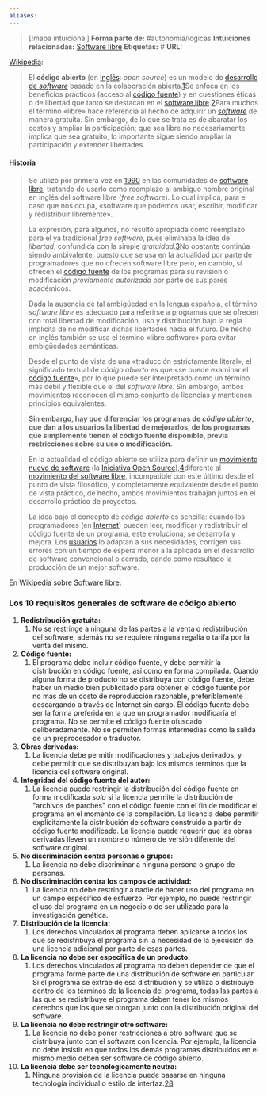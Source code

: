 ```yaml
---
aliases: 
--- 
```

> [!mapa intuicional]
> **Forma parte de:** #autonomia/logicas 
> **Intuiciones relacionadas:** [Software libre](Software%20libre.md)
> **Etiquetas:** #
> **URL:** 


[Wikipedia](https://es.wikipedia.org/wiki/C%C3%B3digo_abierto):

> El **código abierto** (en [inglés](https://es.wikipedia.org/wiki/Idioma_ingl%C3%A9s "Idioma inglés"): _open source_) es un modelo de [desarrollo de _software_](https://es.wikipedia.org/wiki/Desarrollo_de_software "Desarrollo de software") basado en la colaboración abierta.[1](https://es.wikipedia.org/wiki/C%C3%B3digo_abierto#cite_note-1)​ Se enfoca en los beneficios prácticos (acceso al [código fuente](https://es.wikipedia.org/wiki/C%C3%B3digo_fuente "Código fuente")) y en cuestiones éticas o de libertad que tanto se destacan en el [software libre](https://es.wikipedia.org/wiki/Software_libre "Software libre").[2](https://es.wikipedia.org/wiki/C%C3%B3digo_abierto#cite_note-2)​ Para muchos el término «libre» hace referencia al hecho de adquirir un _[software](https://es.wikipedia.org/wiki/Software "Software")_ de manera gratuita. Sin embargo, de lo que se trata es de abaratar los costos y ampliar la participación; que sea libre no necesariamente implica que sea gratuito, lo importante sigue siendo ampliar la participación y extender libertades.

#### Historia

> Se utilizó por primera vez en [1990](https://es.wikipedia.org/wiki/1990 "1990") en las comunidades de [software libre](https://es.wikipedia.org/wiki/Software_libre "Software libre"), tratando de usarlo como reemplazo al ambiguo nombre original en inglés del software libre (_free software_). Lo cual implica, para el caso que nos ocupa, «software que podemos usar, escribir, modificar y redistribuir libremente».
> 
> La expresión, para algunos, no resultó apropiada como reemplazo para el ya tradicional _free software_, pues eliminaba la idea de _libertad_, confundida con la simple _gratuidad_.[3](https://es.wikipedia.org/wiki/C%C3%B3digo_abierto#cite_note-3)​ No obstante continúa siendo ambivalente, puesto que se usa en la actualidad por parte de programadores que no ofrecen software libre pero, en cambio, sí ofrecen el [código fuente](https://es.wikipedia.org/wiki/C%C3%B3digo_fuente "Código fuente") de los programas para su revisión o modificación _previamente autorizada_ por parte de sus pares académicos.
> 
> Dada la ausencia de tal ambigüedad en la lengua española, el término _software libre_ es adecuado para referirse a programas que se ofrecen con total libertad de modificación, uso y distribución bajo la regla implícita de no modificar dichas libertades hacia el futuro. De hecho en inglés también se usa el término «libre software» para evitar ambigüedades semánticas.
> 
> Desde el punto de vista de una «traducción estrictamente literal», el significado textual de _código abierto_ es que «se puede examinar el [código fuente](https://es.wikipedia.org/wiki/C%C3%B3digo_fuente "Código fuente")», por lo que puede ser interpretado como un término más débil y flexible que el del _software libre_. Sin embargo, ambos movimientos reconocen el mismo conjunto de licencias y mantienen principios equivalentes.
> 
> **Sin embargo, hay que diferenciar los programas de *código abierto*, que dan a los usuarios la libertad de mejorarlos, de los programas que simplemente tienen el código fuente disponible, previa restricciones sobre su uso o modificación.**

> En la actualidad el código abierto se utiliza para definir un [movimiento nuevo de software](https://es.wikipedia.org/wiki/Movimiento_del_software_de_c%C3%B3digo_abierto "Movimiento del software de código abierto") (la [Iniciativa Open Source](https://es.wikipedia.org/wiki/Open_Source_Initiative "Open Source Initiative")),[4](https://es.wikipedia.org/wiki/C%C3%B3digo_abierto#cite_note-4)​ diferente al [movimiento del software libre](https://es.wikipedia.org/wiki/Movimiento_del_software_libre "Movimiento del software libre"), incompatible con este último desde el punto de vista filosófico, y completamente equivalente desde el punto de vista práctico, de hecho, ambos movimientos trabajan juntos en el desarrollo práctico de proyectos.
> 
> La idea bajo el concepto de _código abierto_ es sencilla: cuando los programadores (en [Internet](https://es.wikipedia.org/wiki/Internet "Internet")) pueden leer, modificar y redistribuir el código fuente de un programa, este evoluciona, se desarrolla y mejora. Los [usuarios](https://es.wikipedia.org/wiki/Usuario "Usuario") lo adaptan a sus necesidades, corrigen sus errores con un tiempo de espera menor a la aplicada en el desarrollo de software convencional o cerrado, dando como resultado la producción de un mejor software.


En [Wikipedia](https://es.wikipedia.org/wiki/Software_libre) sobre [Software libre](Software%20libre.md):
### Los 10 requisitos generales de software de código abierto

1. **Redistribución gratuita:**
	1. No se restringe a ninguna de las partes a la venta o redistribución del software, además no se requiere ninguna regalía o tarifa por la venta del mismo.
2. **Código fuente:**
	1. El programa debe incluir código fuente, y debe permitir la distribución en código fuente, así como en forma compilada. Cuando alguna forma de producto no se distribuya con código fuente, debe haber un medio bien publicitado para obtener el código fuente por no más de un costo de reproducción razonable, preferiblemente descargando a través de Internet sin cargo. El código fuente debe ser la forma preferida en la que un programador modificaría el programa. No se permite el código fuente ofuscado deliberadamente. No se permiten formas intermedias como la salida de un preprocesador o traductor.
3. **Obras derivadas:**
	1. La licencia debe permitir modificaciones y trabajos derivados, y debe permitir que se distribuyan bajo los mismos términos que la licencia del software original.
4. **Integridad del código fuente del autor:**
	1. La licencia puede restringir la distribución del código fuente en forma modificada _solo_ si la licencia permite la distribución de "archivos de parches" con el código fuente con el fin de modificar el programa en el momento de la compilación. La licencia debe permitir explícitamente la distribución de software construido a partir de código fuente modificado. La licencia puede requerir que las obras derivadas lleven un nombre o número de versión diferente del software original.
5. **No discriminación contra personas o grupos:**
	1. La licencia no debe discriminar a ninguna persona o grupo de personas.
6. **No discriminación contra los campos de actividad:**
	1. La licencia no debe restringir a nadie de hacer uso del programa en un campo específico de esfuerzo. Por ejemplo, no puede restringir el uso del programa en un negocio o de ser utilizado para la investigación genética.
7. **Distribución de la licencia:**
	1. Los derechos vinculados al programa deben aplicarse a todos los que se redistribuya el programa sin la necesidad de la ejecución de una licencia adicional por parte de esas partes.
8. **La licencia no debe ser específica de un producto:**
	1. Los derechos vinculados al programa no deben depender de que el programa forme parte de una distribución de software en particular. Si el programa se extrae de esa distribución y se utiliza o distribuye dentro de los términos de la licencia del programa, todas las partes a las que se redistribuye el programa deben tener los mismos derechos que los que se otorgan junto con la distribución original del software.
9. **La licencia no debe restringir otro software:**
	1. La licencia no debe poner restricciones a otro software que se distribuya junto con el software con licencia. Por ejemplo, la licencia no debe insistir en que todos los demás programas distribuidos en el mismo medio deben ser software de código abierto.
10. **La licencia debe ser tecnológicamente neutra:**
	1. Ninguna provisión de la licencia puede basarse en ninguna tecnología individual o estilo de interfaz.[28](https://es.wikipedia.org/wiki/Software_libre#cite_note-28)​